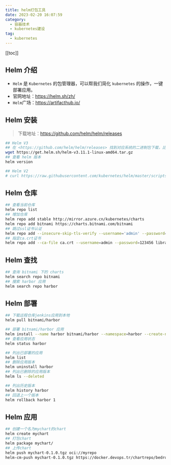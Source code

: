 ```yaml
---
title: helm打包工具
date: 2023-02-20 16:07:59
category: 
  - 容器技术
  - kubernetes建设
tag: 
  - kubernetes
---
```


<!-- more -->

[[toc]]

## Helm 介绍

- `Helm` 是 `Kubernetes` 的包管理器，可以帮我们简化 `kubernetes` 的操作，一键部署应用。
- 官网地址：<https://helm.sh/zh/>
- `Helm`广场：<https://artifacthub.io/>

## Helm 安装

> 下载地址：<https://github.com/helm/helm/releases>

```bash
## Helm V3
## 在 <https://github.com/helm/helm/releases> 找到对应系统的二进制包下载，比如下载v3.0.0-beta.3 的 linux amd64 版:
wget https://get.helm.sh/helm-v3.11.1-linux-amd64.tar.gz
## 查看 helm 版本
helm version

## Helm V2
# curl https://raw.githubusercontent.com/kubernetes/helm/master/scripts/get | bash
```

## Helm 仓库

```bash
## 查看当前仓库
helm repo list
## 增加仓库
helm repo add stable http://mirror.azure.cn/kubernetes/charts
helm repo add bitnami https://charts.bitnami.com/bitnami
## 跳过ssl证书认证
helm repo add --insecure-skip-tls-verify --username='admin' --password=12345 devops https://docker.devops.tr/chartrepo/bedrock 
## 指定ca.crt证书
helm repo add --ca-file ca.crt --username=admin --password=123456 library https://docker.devops.kk/chartrepo/library
```

## Helm 查找

```bash
## 查询 bitnami 下的 charts
helm search repo bitnami
## 搜索 harbor 应用
helm search repo harbor
```

## Helm 部署

```bash
## 下载远程仓库jenkins应用到本地
helm pull bitnami/harbor

## 部署 bitnami/harbor 应用
helm install --name harbor bitnami/harbor --namespace=harbor --create-namespace
## 查看应用状态
helm status harbor

## 列出已部署的应用
helm list
## 删除应用版本
helm uninstall harbor
## 列出已删除的应用版本
helm ls --deleted

## 列出历史版本
helm history harbor
## 回退上一个版本
helm rollback harbor 1
```

## Helm 应用

```bash
## 创建一个名为mychart的chart
helm create mychart
## 打包chart
helm package mychart/
## 上传chart
helm push mychart-0.1.0.tgz oci://myrepo
helm-cm-push mychart-0.1.0.tgz https://docker.devops.tr/chartrepo/bedrock --username='admin' --password=123456
```

